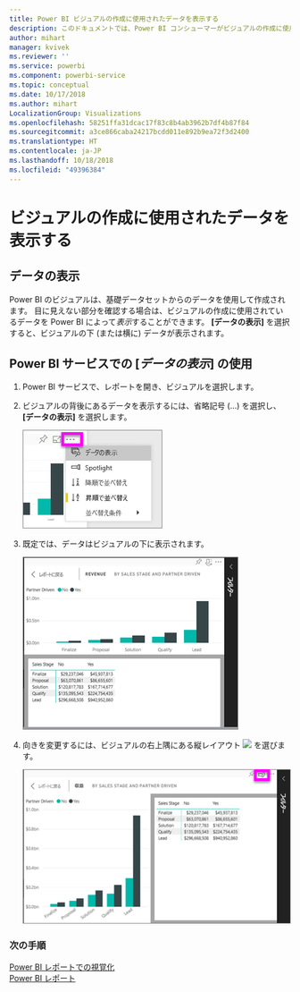 ```yaml
---
title: Power BI ビジュアルの作成に使用されたデータを表示する
description: このドキュメントでは、Power BI コンシューマーがビジュアルの作成に使用するデータを "表示" する方法について説明します。
author: mihart
manager: kvivek
ms.reviewer: ''
ms.service: powerbi
ms.component: powerbi-service
ms.topic: conceptual
ms.date: 10/17/2018
ms.author: mihart
LocalizationGroup: Visualizations
ms.openlocfilehash: 58251ffa31dcac17f83c8b4ab3962b7df4b87f84
ms.sourcegitcommit: a3ce866caba24217bcdd011e892b9ea72f3d2400
ms.translationtype: HT
ms.contentlocale: ja-JP
ms.lasthandoff: 10/18/2018
ms.locfileid: "49396384"
---
```

# <a name="show-the-data-that-was-used-to-create-the-visualization"></a>ビジュアルの作成に使用されたデータを表示する
## <a name="show-data"></a>データの表示
Power BI のビジュアルは、基礎データセットからのデータを使用して作成されます。 目に見えない部分を確認する場合は、ビジュアルの作成に使用されているデータを Power BI によって*表示*することができます。 **[データの表示]** を選択すると、ビジュアルの下 (または横に) データが表示されます。


## <a name="using-show-data-in-power-bi-service"></a>Power BI サービスでの [*データの表示*] の使用
1. Power BI サービスで、レポートを開き、ビジュアルを選択します。  
2. ビジュアルの背後にあるデータを表示するには、省略記号 (...) を選択し、**[データの表示]** を選択します。
   
   ![[データの表示] を選択する](./media/end-user-show-data/power-bi-show-data2.png)
3. 既定では、データはビジュアルの下に表示されます。
   
   ![ビジュアルとデータの縦表示](./media/end-user-show-data/power-bi-explore-show-data-new.png)

4. 向きを変更するには、ビジュアルの右上隅にある縦レイアウト ![](media/end-user-show-data/power-bi-vertical-icon-new.png) を選びます。
   
   ![ビジュアルとデータの横表示](./media/end-user-show-data/power-bi-explore-show-data2-new.png)

### <a name="next-steps"></a>次の手順
[Power BI レポートでの視覚化](../visuals/power-bi-report-visualizations.md)    
[Power BI レポート](end-user-reports.md)    
